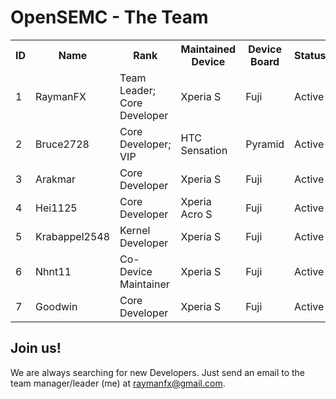 OpenSEMC - The Team
===================



<table>
  <tr>
    <th>ID</th><th>Name</th><th>Rank</th><th>Maintained Device</th><th>Device Board</th><th>Status</th>
  </tr>
  <tr>
    <td>1</td><td>RaymanFX</td><td>Team Leader; Core Developer</td><td>Xperia S</td><td>Fuji</td><td>Active</td>
  </tr>
  <tr>
    <td>2</td><td>Bruce2728</td><td>Core Developer; VIP</td><td>HTC Sensation</td><td>Pyramid</td><td>Active</td>  
  </tr>
  <tr>
    <td>3</td><td>Arakmar</td><td>Core Developer</td><td>Xperia S</td><td>Fuji</td><td>Active</td>  
  </tr>
  <tr>
    <td>4</td><td>Hei1125</td><td>Core Developer</td><td>Xperia Acro S</td><td>Fuji</td><td>Active</td>  
  </tr>
  <tr>
    <td>5</td><td>Krabappel2548</td><td>Kernel Developer</td><td>Xperia S</td><td>Fuji</td><td>Active</td>  
  </tr>
  <tr>
    <td>6</td><td>Nhnt11</td><td>Co-Device Maintainer</td><td>Xperia S</td><td>Fuji</td><td>Active</td>  
  </tr>
  <tr>
    <td>7</td><td>Goodwin</td><td>Core Developer</td><td>Xperia S</td><td>Fuji</td><td>Active</td>  
  </tr>
</table>



Join us!
--------
We are always searching for new Developers.
Just send an email to the team manager/leader (me) at raymanfx@gmail.com.

